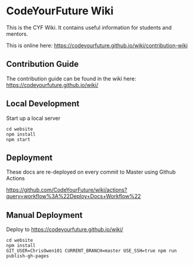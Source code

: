 # CodeYourFuture Wiki

This is the CYF Wiki. It contains useful information for students and mentors.

This is online here: https://codeyourfuture.github.io/wiki/contribution-wiki

## Contribution Guide
The contribution guide can be found in the wiki here:
https://codeyourfuture.github.io/wiki/

## Local Development

Start up a local server

```
cd website
npm install
npm start
```

## Deployment

These docs are re-deployed on every commit to Master using Github Actions

https://github.com/CodeYourFuture/wiki/actions?query=workflow%3A%22Deploy+Docs+Workflow%22

## Manual Deployment

Deploy to https://codeyourfuture.github.io/wiki/

```
cd website
npm install
GIT_USER=ChrisOwen101 CURRENT_BRANCH=master USE_SSH=true npm run publish-gh-pages
```
